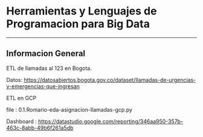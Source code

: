 # Herramientas y Lenguajes de Programacion para Big Data
--------------------------

## Informacion General

ETL de llamadas al 123 en Bogota.

Datos: https://datosabiertos.bogota.gov.co/dataset/llamadas-de-urgencias-y-emergencias-que-ingresan

ETL en GCP

file : 0.1.Romario-eda-asignacion-llamadas-gcp.py

Dashboard : https://datastudio.google.com/reporting/346aa950-357b-463c-8abb-49b6f261a5db
